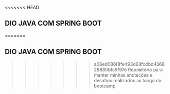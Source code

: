 <<<<<<< HEAD
## DIO JAVA COM SPRING BOOT
=======
## DIO JAVA COM SPRING BOOT
>>>>>>> a08ed086f8fe493d68fcdbd466828880bfc9f97e
Repositório para manter minhas anotações e desafios realizados ao longo do bootcamp.